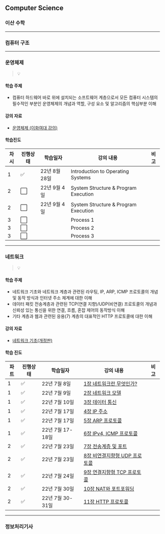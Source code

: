 ## Computer Science

### 이산 수학

---

### 컴퓨터 구조

---

### 운영체제

> 💡

#### 학습 주제

* 컴퓨터 하드웨어 바로 위에 설치되는 소프트웨어 계층으로서 모든 컴퓨터 시스템의 필수적인 부분인 운영체제의 개념과 역할, 구성 요소 및 알고리즘의 핵심부분 이해

#### 강의 자료

* [운영체제 (이화여대 강의)](http://www.kocw.net/home/search/kemView.do?kemId=1046323)

#### 학습진도

| 차시  | 진행상태                 | 학습일자       | 강의 내용                                | 비고  |
| --- | -------------------- | ---------- | ------------------------------------ | --- |
| 1   | :white_check_mark:   | 22년 8월 28일 | Introduction to Operating Systems    |     |
| 2   | :white_large_square: | 22년 9월 4일  | System Structure & Program Execution |     |
| 2   | :white_large_square: | 22년 9월 4일  | System Structure & Program Execution |     |
| 3   | :white_large_square: |            | Process 1                            |     |
| 3   | :white_large_square: |            | Process 2                            |     |
| 3   | :white_large_square: |            | Process 3                            |     |

---

### 네트워크

> 💡

#### 학습 주제

* 네트워크 기초와 네트워크 계층과 관련된 라우팅, IP, ARP, ICMP 프로토콜의 개념 및 동작 방식과 인터넷 주소 체계에 대한 이해
* 데이터 패킷 전송계층과 관련된 TCP(연결 지향)/UDP(비연결) 프로토콜의 개념과 신뢰성 있는 통신을 위한 연결, 흐름, 혼잡 제어의 동작방식 이해
* 기타 계층과 웹과 관련된 응용(7) 계층의 대표적인 HTTP 프로토콜에 대한 이해

#### 강의 자료

* [네트워크 기초(개정판)](https://www.youtube.com/playlist?list=PL0d8NnikouEWcF1jJueLdjRIC4HsUlULi)

#### 학습 진도

| 파트  | 진행상태               | 학습일자          | 강의 내용                                             | 비고  |
| --- | ------------------ | ------------- | ------------------------------------------------- | --- |
| 1   | :white_check_mark: | 22년 7월 8일     | [1장 네트워크란 무엇인가?](./네트워크/1장-네트워크란-무엇인가.md)         |     |
| 1   | :white_check_mark: | 22년 7월 9일     | [2장 네트워크 모델](./네트워크/2장-네트워크-모델.md)                |     |
| 1   | :white_check_mark: | 22년 7월 10일    | [3장 데이터 통신](./네트워크/3장-데이터-통신.md)                  |     |
| 1   | :white_check_mark: | 22년 7월 17일    | [4장 IP 주소](./네트워크/4장-IP-주소.md)                    |     |
| 1   | :white_check_mark: | 22년 7월 17일    | [5장 ARP 프로토콜](./네트워크/5장-ARP-프로토콜.md)              |     |
| 1   | :white_check_mark: | 22년 7월 17-18일 | [6장 IPv4, ICMP 프로토콜](./네트워크/6장-IPv4-ICMP-프로토콜.md) |     |
| 2   | :white_check_mark: | 22년 7월 23일    | [7장 전송계층 및 포트](./네트워크/7장-전송계층-및-포트.md)            |     |
| 2   | :white_check_mark: | 22년 7월 23일    | [8장 비연결지향형 UDP 프로토콜](./네트워크/8장-비연결지향형-UDP-프로토콜)   |     |
| 2   | :white_check_mark: | 22년 7월 24일    | [9장 연결지향형 TCP 프로토콜](./네트워크/9장-연결지향형-TCP-프로토콜.md)  |     |
| 2   | :white_check_mark: | 22년 7월 30일    | [10장 NAT와 포트포워딩](./네트워크/10장-NAT와-포트-포워딩.md)       |     |
| 2   | :white_check_mark: | 22년 7월 30-31일 | [11장 HTTP 프로토콜](./네트워크/11장-HTTP-프로토콜.md)          |     |

---

### 정보처리기사
